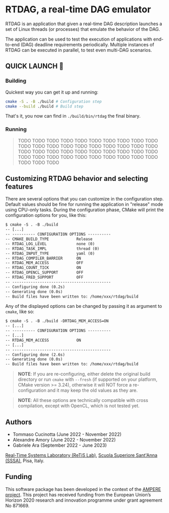 # RTDAG, a real-time DAG emulator

RTDAG is an application that given a real-time DAG description launches a
set of Linux threads (or processes) that emulate the behavior of the DAG.

The application can be used to test the execution of applications with
end-to-end (DAG) deadline requirements periodically. Multiple instances of
RTDAG can be executed in parallel, to test even multi-DAG scenarios.

## QUICK LAUNCH :rocket:

### Building

Quickest way you can get it up and running:

```bash
cmake -S . -B ./build # Configuration step
cmake --build ./build # Build step
```

That's it, you now can find in `./build/bin/rtdag` the final binary.

### Running

> TODO TODO TODO TODO TODO TODO TODO TODO TODO TODO TODO TODO TODO TODO
> TODO TODO TODO TODO TODO TODO TODO TODO TODO TODO TODO TODO TODO TODO
> TODO TODO TODO TODO TODO TODO TODO TODO TODO TODO TODO TODO TODO TODO
> TODO

## Customizing RTDAG behavior and selecting features

There are several options that you can customize in the configuration step.
Default values should be fine for running the application in "release" mode
using CPU-only tasks. During the configuration phase, CMake will print the
configuration options for you, like this:

```txt
$ cmake -S . -B ./build
-- [...]
-- ---------- CONFIGURATION OPTIONS ----------
-- CMAKE_BUILD_TYPE            Release
-- RTDAG_LOG_LEVEL             none (0)
-- RTDAG_TASK_IMPL             thread (0)
-- RTDAG_INPUT_TYPE            yaml (0)
-- RTDAG_COMPILER_BARRIER      ON
-- RTDAG_MEM_ACCESS            OFF
-- RTDAG_COUNT_TICK            ON
-- RTDAG_OPENCL_SUPPORT        OFF
-- RTDAG_FRED_SUPPORT          OFF
-- -------------------------------------------
-- Configuring done (0.2s)
-- Generating done (0.0s)
-- Build files have been written to: /home/xxx/rtdag/build
```

Any of the displayed options can be changed by passing it as argument to
`cmake`, like so:

```txt
$ cmake -S . -B ./build -DRTDAG_MEM_ACCESS=ON
-- [...]
-- ---------- CONFIGURATION OPTIONS ----------
-- [...]
-- RTDAG_MEM_ACCESS            ON
-- [...]
-- -------------------------------------------
-- Configuring done (2.6s)
-- Generating done (0.0s)
-- Build files have been written to: /home/xxx/rtdag/build
```

> **NOTE**: If you are re-configuring, either delete the original build
> directory or run `cmake` with `--fresh` (if supported on your platform,
> CMake version >= 3.24), otherwise it will NOT force a re-configuration
> and it may keep the old values as they are.

> **NOTE**: All these options are technically compatible with cross
> compilation, except with OpenCL, which is not tested yet.

## Authors

 - Tommaso Cucinotta (June 2022 - November 2022)
 - Alexandre Amory (June 2022 - November 2022)
 - Gabriele Ara (September 2022 - June 2023)

 [Real-Time Systems Laboratory (ReTiS Lab)][retis], [Scuola Superiore
 Sant'Anna (SSSA)][sssup], Pisa, Italy.

## Funding

This software package has been developed in the context of the [AMPERE
project](https://ampere-euproject.eu/). This project has received funding
from the European Union’s Horizon 2020 research and innovation programme
under grant agreement No 871669.


<!-- Links -->

[retis]: https://retis.santannapisa.it/
[sssup]: https://www.santannapisa.it/
